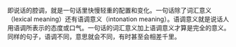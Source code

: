 即说话的腔调，就是一句话里快慢轻重的配置和变化。一句话除了词汇意义（lexical meaning）还有语调意义（intonation meaning）。语调意义就是说话人用语调所表示的态度或口气。一句话的词汇意义加上语调意义才算是完全的意义。同样的句子，语调不同，意思就会不同，有时甚至会相差千里。